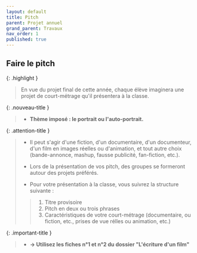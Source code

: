 ```yaml
---
layout: default
title: Pitch
parent: Projet annuel
grand_parent: Travaux
nav_order: 1
published: true
---
```

## Faire le pitch

{: .highlight }
>En vue du projet final de cette année, chaque élève imaginera une projet de court-métrage qu'il présentera à la classe.

{: .nouveau-title }
> - **Thème imposé : le portrait ou l'auto-portrait.**

{: .attention-title }
>- Il peut s'agir d'une fiction, d'un documentaire, d'un documenteur, d'un film en images réelles ou d'animation, et tout autre choix (bande-annonce, mashup, fausse publicité, fan-fiction, etc.).
>
>- Lors de la présentation de vos pitch, des groupes se formeront autour des projets préférés.
>
>- Pour votre présentation à la classe, vous suivrez la structure suivante :
>>1. Titre provisoire
>>2. Pitch en deux ou trois phrases
>>3. Caractéristiques de votre court-métrage (documentaire, ou fiction, etc., prises de vue rélles ou animation, etc.) 

{: .important-title }
> - **→ Utilisez les fiches n°1 et n°2 du dossier "L'écriture d'un film"**